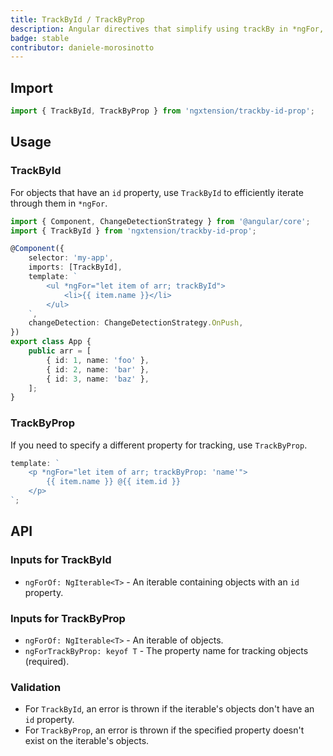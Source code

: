 ```yaml
---
title: TrackById / TrackByProp
description: Angular directives that simplify using trackBy in *ngFor, eliminating the need for custom component methods.
badge: stable
contributor: daniele-morosinotto
---
```


## Import

```ts
import { TrackById, TrackByProp } from 'ngxtension/trackby-id-prop';
```

## Usage

### TrackById

For objects that have an `id` property, use `TrackById` to efficiently iterate through them in `*ngFor`.

```ts
import { Component, ChangeDetectionStrategy } from '@angular/core';
import { TrackById } from 'ngxtension/trackby-id-prop';

@Component({
	selector: 'my-app',
	imports: [TrackById],
	template: `
		<ul *ngFor="let item of arr; trackById">
			<li>{{ item.name }}</li>
		</ul>
	`,
	changeDetection: ChangeDetectionStrategy.OnPush,
})
export class App {
	public arr = [
		{ id: 1, name: 'foo' },
		{ id: 2, name: 'bar' },
		{ id: 3, name: 'baz' },
	];
}
```

### TrackByProp

If you need to specify a different property for tracking, use `TrackByProp`.

```ts
template: `
	<p *ngFor="let item of arr; trackByProp: 'name'">
		{{ item.name }} @{{ item.id }}
	</p>
`;
```

## API

### Inputs for TrackById

- `ngForOf: NgIterable<T>` - An iterable containing objects with an `id` property.

### Inputs for TrackByProp

- `ngForOf: NgIterable<T>` - An iterable of objects.
- `ngForTrackByProp: keyof T` - The property name for tracking objects (required).

### Validation

- For `TrackById`, an error is thrown if the iterable's objects don't have an `id` property.
- For `TrackByProp`, an error is thrown if the specified property doesn't exist on the iterable's objects.
